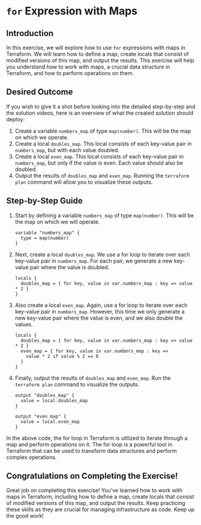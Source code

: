 # `for` Expression with Maps

## Introduction

In this exercise, we will explore how to use `for` expressions with maps in Terraform. We will learn how to define a map, create locals that consist of modified versions of this map, and output the results. This exercise will help you understand how to work with maps, a crucial data structure in Terraform, and how to perform operations on them.

## Desired Outcome

If you wish to give it a shot before looking into the detailed step-by-step and the solution videos, here is an overview of what the created solution should deploy:

1. Create a variable `numbers_map` of type `map(number)`. This will be the map on which we operate.
2. Create a local `doubles_map`. This local consists of each key-value pair in `numbers_map`, but with each value doubled.
3. Create a local `even_map`. This local consists of each key-value pair in `numbers_map`, but only if the value is even. Each value should also be doubled.
4. Output the results of `doubles_map` and `even_map`. Running the `terraform plan` command will allow you to visualize these outputs.

## Step-by-Step Guide

1. Start by defining a variable `numbers_map` of type `map(number)`. This will be the map on which we will operate.

    ```
    variable "numbers_map" {
      type = map(number)
    }
    ```

2. Next, create a local `doubles_map`. We use a for loop to iterate over each key-value pair in `numbers_map`. For each pair, we generate a new key-value pair where the value is doubled.

    ```
    locals {
      doubles_map = { for key, value in var.numbers_map : key => value * 2 }
    }
    ```

3. Also create a local `even_map`. Again, use a for loop to iterate over each key-value pair in `numbers_map`. However, this time we only generate a new key-value pair where the value is even, and we also double the values.

    ```
    locals {
      doubles_map = { for key, value in var.numbers_map : key => value * 2 }
      even_map = { for key, value in var.numbers_map : key =>
        value * 2 if value % 2 == 0
      }
    }
    ```

4. Finally, output the results of `doubles_map` and `even_map`. Run the `terraform plan` command to visualize the outputs.

    ```
    output "doubles_map" {
      value = local.doubles_map
    }

    output "even_map" {
      value = local.even_map
    }
    ```

In the above code, the for loop in Terraform is utilized to iterate through a map and perform operations on it. The for loop is a powerful tool in Terraform that can be used to transform data structures and perform complex operations.

## Congratulations on Completing the Exercise!

Great job on completing this exercise! You've learned how to work with maps in Terraform, including how to define a map, create locals that consist of modified versions of this map, and output the results. Keep practicing these skills as they are crucial for managing infrastructure as code. Keep up the good work!
